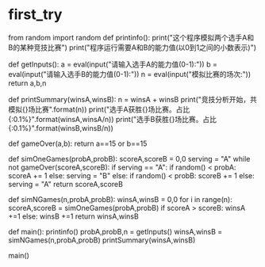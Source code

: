 # first_try
from random import random
def printinfo():
    print("这个程序模拟两个选手A和B的某种竞技比赛")
    print("程序运行需要A和B的能力值(以0到1之间的小数表示)")

def getInputs():
    a = eval(input("请输入选手A的能力值(0-1):"))
    b = eval(input("请输入选手B的能力值(0-1):"))
    n = eval(input("模拟比赛的场次:"))
    return a,b,n

def printSummary(winsA,winsB):
    n = winsA + winsB
    print("竞技分析开始，共模拟{}场比赛".format(n))
    print("选手A获胜{}场比赛。占比{:0.1%}".format(winsA,winsA/n))
    print("选手B获胜{}场比赛。占比{:0.1%}".format(winsB,winsB/n))

def gameOver(a,b):
    return a==15 or b==15

def simOneGames(probA,probB):
    scoreA,scoreB = 0,0
    serving = "A"
    while not gameOver(scoreA,scoreB):
        if serving == "A":
            if random() < probA:
                scoreA += 1
            else:
                serving = "B"
        else:
            if random() < probB:
                scoreB += 1
            else:
                serving = "A"
    return scoreA,scoreB

def simNGames(n,probA,probB):
    winsA,winsB = 0,0
    for i in range(n):
        scoreA,scoreB = simOneGames(probA,probB)
        if scoreA > scoreB:
            winsA +=1
        else:
            winsB +=1
    return winsA,winsB

def main():
    printinfo()
    probA,probB,n = getInputs()
    winsA,winsB = simNGames(n,probA,probB)
    printSummary(winsA,winsB)

main()



